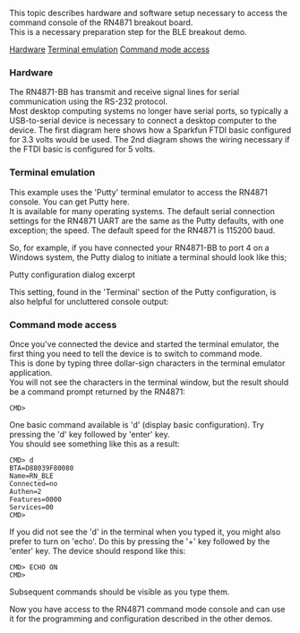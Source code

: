 This topic describes hardware and software setup necessary to access the command console of the RN4871 breakout board.  
This is a necessary preparation step for the BLE breakout demo.

[Hardware](#hardware)
[Terminal emulation](#terminal-emulation)
[Command mode access](#command-mode-access)

### Hardware

The RN4871-BB has transmit and receive signal lines for serial communication using the RS-232 protocol.  
Most desktop computing systems no longer have serial ports, so typically a USB-to-serial device is necessary 
to connect a desktop computer to the device.  The first diagram here shows how a Sparkfun FTDI basic 
configured for 3.3 volts would be used. The 2nd diagram shows the wiring necessary if the FTDI basic is 
configured for 5 volts.

### Terminal emulation

This example uses the 'Putty' terminal emulator to access the RN4871 console.  You can get Putty here.  
It is available for many operating systems.  The default serial connection settings for the RN4871 UART are 
the same as the Putty defaults, with one exception; the speed.  The default speed for the RN4871 is 115200 baud.

So, for example, if you have connected your RN4871-BB to port 4 on a Windows system, 
the Putty dialog to initiate a terminal should look like this; 


Putty configuration dialog excerpt

This setting, found in the 'Terminal' section of the Putty configuration, is also helpful for uncluttered console output:

### Command mode access

Once you've connected the device and started the terminal emulator, 
the first thing you need to tell the device is to switch to command mode.  
This is done by typing three dollar-sign characters in the terminal emulator application.  
You will not see the characters in the terminal window, but the result should be a command prompt returned by the RN4871:

    CMD>

One basic command available is 'd' (display basic configuration).  Try pressing the 'd' key followed by 'enter' key.  
You should see something like this as a result:

    CMD> d
    BTA=D88039F80080
    Name=RN_BLE
    Connected=no
    Authen=2
    Features=0000
    Services=00
    CMD>

If you did not see the 'd' in the terminal when you typed it, you might also prefer to turn on 'echo'.  Do this by pressing the '+' key followed by the 'enter' key.  The device should respond like this:

    CMD> ECHO ON
    CMD>

Subsequent commands should be visible as you type them.

Now you have access to the RN4871 command mode console and can use it for the programming and 
configuration described in the other demos.
